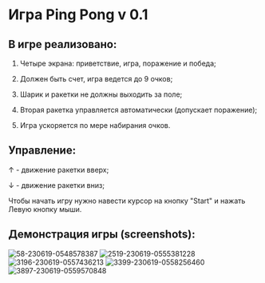# Игра Ping Pong v 0.1

## В игре реализовано:

1. Четыре экрана: приветствие, игра, поражение и победа;

2. Должен быть счет, игра ведется до 9 очков;

3. Шарик и ракетки не должны выходить за поле;

4. Вторая ракетка управляется автоматически (допускает поражение);

5. Игра ускоряется по мере набирания очков.

## Управление:
↑ - движение ракетки вверх;

↓ - движение ракетки вниз;

Чтобы начать игру нужно навести курсор на кнопку "Start" и нажать Левую кнопку мыши.

## Демонстрация игры (screenshots):
<img src="https://i.ibb.co/3Sw5QWS/58-230619-0548578387.png" alt="58-230619-0548578387" border="0">
<img src="https://i.ibb.co/qgtPpBw/2519-230619-0555381228.png" alt="2519-230619-0555381228" border="0">
<img src="https://i.ibb.co/r3xJRnV/3196-230619-0557436213.png" alt="3196-230619-0557436213" border="0">
<img src="https://i.ibb.co/YjtQthq/3399-230619-0558256460.png" alt="3399-230619-0558256460" border="0">
<img src="https://i.ibb.co/Vt0fmLs/3897-230619-0559570848.png" alt="3897-230619-0559570848" border="0">
